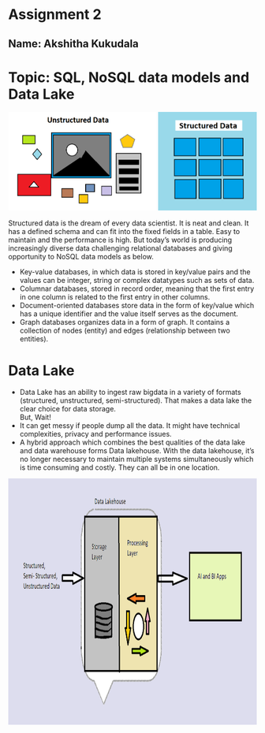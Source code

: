 # **Assignment 2**
## **Name**: Akshitha Kukudala

# **Topic**: SQL, NoSQL data models and Data Lake
<p>
<img src="unstructured.PNG" width="300" height="200" />
<img src="structured1.png" width="200" height="200" />
  </p>
Structured data is the dream of every data scientist. It is neat and clean. It has a defined schema and can fit into the fixed fields in a table. Easy to maintain and the performance is high. But today’s world is producing increasingly diverse data challenging relational databases and giving opportunity to NoSQL data models as below.

* Key-value databases, in which data is stored in key/value pairs and the values can be integer, string or complex datatypes such as sets of data.
* Columnar databases, stored in record order, meaning that the first entry in one column is related to the first entry in other columns.
* Document-oriented databases store data in the form of key/value which has a unique identifier and the value itself serves as the document.
* Graph databases organizes data in a form of graph. It contains a collection of nodes (entity) and edges (relationship between two entities).

# Data Lake

* Data Lake has an ability to ingest raw bigdata in a variety of formats (structured, unstructured, semi-structured). That makes a data lake the clear choice for data storage. <br />
But, Wait!
* It can get messy if people dump all the data. It might have technical complexities, privacy and performance issues.
* A hybrid approach which combines the best qualities of the data lake and data warehouse forms Data lakehouse. With the data lakehouse, it’s no longer necessary to maintain multiple systems simultaneously which is time consuming and costly. They can all be in one location.

<img src="datalakehouse.png" width="900" height="500" />
